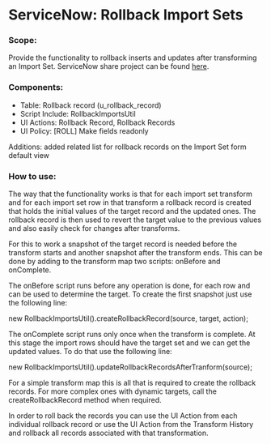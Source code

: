 # ServiceNow: Rollback Import Sets

### Scope:

Provide the functionality to rollback inserts and updates after transforming an Import Set. ServiceNow share project can be found [here](https://developer.servicenow.com/connect.do#!/share/contents/7322031_rollback_import_sets?v=1&t=PRODUCT_DETAILS).

### Components:

- Table: Rollback record (u_rollback_record)
- Script Include: RollbackImportsUtil
- UI Actions: Rollback Record, Rollback Records
- UI Policy: [ROLL] Make fields readonly

Additions: added related list for rollback records on the Import Set form default view

### How to use:

The way that the functionality works is that for each import set transform and for each import set row in that transform a rollback record is created that holds the initial values of the target record and the updated ones. The rollback record is then used to revert the target value to the previous values and also easily check for changes after transforms.

For this to work a snapshot of the target record is needed before the transform starts and another snapshot after the transform ends. This can be done by adding to the transform map two scripts: onBefore and onComplete.

The onBefore script runs before any operation is done, for each row and can be used to determine the target. To create the first snapshot just use the following line:

new RollbackImportsUtil().createRollbackRecord(source, target, action);

The onComplete script runs only once when the transform is complete. At this stage the import rows should have the target set and we can get the updated values. To do that use the following line:

new RollbackImportsUtil().updateRollbackRecordsAfterTranform(source);

For a simple transform map this is all that is required to create the rollback records. For more complex ones with dynamic targets, call the createRollbackRecord method when required.

In order to roll back the records you can use the UI Action from each individual rollback record or use the UI Action from the Transform History and rollback all records associated with that transformation.
